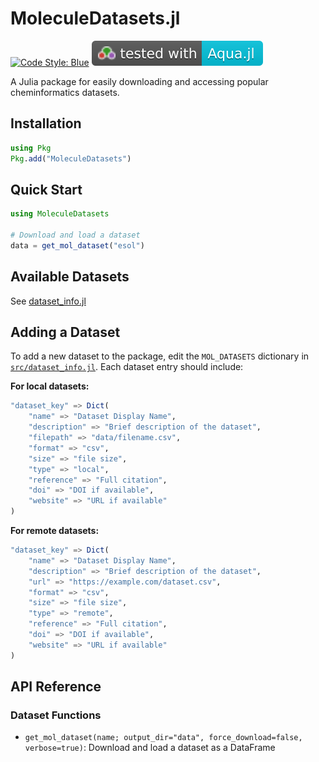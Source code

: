 # MoleculeDatasets.jl

[![Code Style: Blue](https://img.shields.io/badge/code%20style-blue-4495d1.svg)](https://github.com/JuliaDiff/BlueStyle)
[![Aqua QA](https://raw.githubusercontent.com/JuliaTesting/Aqua.jl/master/badge.svg)](https://github.com/JuliaTesting/Aqua.jl)

A Julia package for easily downloading and accessing popular cheminformatics datasets.

## Installation

```julia
using Pkg
Pkg.add("MoleculeDatasets")
```

## Quick Start

```julia
using MoleculeDatasets

# Download and load a dataset
data = get_mol_dataset("esol")
```

## Available Datasets

See [dataset_info.jl](https://github.com/MoleculeHub/MoleculeDatasets.jl/blob/main/src/dataset_info.jl)

## Adding a Dataset

To add a new dataset to the package, edit the `MOL_DATASETS` dictionary in [`src/dataset_info.jl`](src/dataset_info.jl). Each dataset entry should include:

**For local datasets:**
```julia
"dataset_key" => Dict(
    "name" => "Dataset Display Name",
    "description" => "Brief description of the dataset",
    "filepath" => "data/filename.csv",
    "format" => "csv",
    "size" => "file size",
    "type" => "local",
    "reference" => "Full citation",
    "doi" => "DOI if available",
    "website" => "URL if available"
)
```

**For remote datasets:**
```julia
"dataset_key" => Dict(
    "name" => "Dataset Display Name",
    "description" => "Brief description of the dataset",
    "url" => "https://example.com/dataset.csv",
    "format" => "csv",
    "size" => "file size",
    "type" => "remote",
    "reference" => "Full citation",
    "doi" => "DOI if available",
    "website" => "URL if available"
)
```

## API Reference

### Dataset Functions
- `get_mol_dataset(name; output_dir="data", force_download=false, verbose=true)`: Download and load a dataset as a DataFrame
